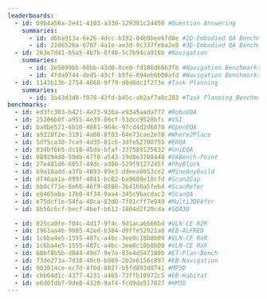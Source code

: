 ```yaml
---
leaderboards:
  - id: 09b4a56a-2e41-4103-a330-129381c24450 #Question Answering
    summaries:
      - id: d6ba913a-6e26-4dcc-b192-04b9bee6fd8e #2D-Embodied QA Benchmarks
      - id: 22d6526a-6707-4a1e-ae3d-9c337feba2e8 #3D-Embodied QA Benchmarks
  - id: 263e7d41-65a5-4b7b-8f48-5c7b94ca916b #Navigation
    summaries:
      - id: 2e5899bb-60bb-43d0-8ce0-fd186d66b3fb #Navigation Benchmarks - Unified Evaluation Framework
      - id: 4fda9744-ded5-43cf-b5fe-694eb6b00afd #Navigation Benchmarks - Customized Evaluation Framework
  - id: 1143b13b-2754-4660-9f79-d0d0dc1f273e #Task Planning
    summaries:
      - id: 3a43d3d8-f078-43fd-b45c-ab2af7a0c283 #Task Planning Benchmarks
benchmarks:
  - id: ed3fc303-b421-4e73-936a-e93a5aada777 #RoboVQA
  - id: 25206b0f-a955-4e39-86cf-53dcc9528bfc #VSI
  - id: ba0be521-6b10-4881-964c-97cd4d2d6070 #OpenEQA
  - id: a9228f2e-3191-4a08-8f03-64e73cae2e78 #Where2Place
  - id: 5df5ca38-7ca9-4d35-81c6-3dfe52700755 #ERQA
  - id: 034bf6b5-dc18-45da-bfaf-337589125632 #UniEQA
  - id: 089294d0-59db-47f0-a543-19d8e3708448 #VABench-Point
  - id: 27e481d6-6057-49dc-ad80-529f9127245f #PhyBlock
  - id: b9a18add-a3fb-4893-89e3-ddeea8053ce2 #MineAnyBuild
  - id: df46aa1a-099f-4841-bc02-ba9608e18c7d #Scan2Cap
  - id: bb0cf73e-8e66-46f9-8880-3b4160a5feb4 #ScanRefer
  - id: e0465aba-17b0-4f34-9aa4-345c9bacdac2 #ScanQA
  - id: e75dcf1e-54fa-48ca-83d0-7f01cff7e949 #Multi3DRefer
  - id: 8b56c6cf-becf-4bef-b612-1804d2f20cda #SQA3D

  - id: 025ca0fe-f04c-4d17-9f4c-9d1aca6666bd #VLN-CE R2R
  - id: 1961aa46-9085-42ed-b384-d9ffe52921a8 #EB-ALFRED
  - id: 1c6ba4e5-1555-487c-a4bc-3ee0c18b8b09 #VLN-CE RxR
  - id: 1c6ba4e5-1555-487c-a4bc-3ee0c18b8b09 #VLN-CE RxR
  - id: 68bf8b5b-d8d4-49d7-9e7e-03e4d547189b #ET-Plan-Bench
  - id: 73de273a-7d38-40c0-b869-2b2e6156c897 #EB-Navigation
  - id: 903014ce-ec7d-4f0d-8827-b5fd893d8741 #MP3D
  - id: cbb64d1c-4377-4231-a465-73ffb10972c5 #EB-Habitat
  - id: e6d0fdb7-9de8-4320-9af4-fcd9de517827 #HM3D
---
```

